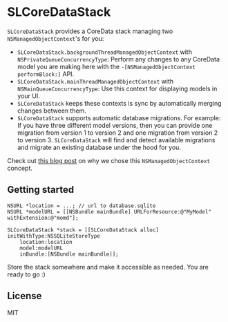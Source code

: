 # SLCoreDataStack

`SLCoreDataStack` provides a CoreData stack managing two `NSManagedObjectContext`'s for you:

* `SLCoreDataStack.backgroundThreadManagedObjectContext` with `NSPrivateQueueConcurrencyType`: Perform any changes to any CoreData model you are making here with the `-[NSManagedObjectContext performBlock:]` API.
* `SLCoreDataStack.mainThreadManagedObjectContext` with `NSMainQueueConcurrencyType`: Use this context for displaying models in your UI.
* `SLCoreDataStack` keeps these contexts is sync by automatically merging changes between them.
* `SLCoreDataStack` supports automatic database migrations. For example: If you have three different model versions, then you can provide one migration from version 1 to version 2 and one migration from version 2 to version 3. `SLCoreDataStack` will find and detect available migrations and migrate an existing database under the hood for you.

Check out [this blog post](http://floriankugler.com/blog/2013/4/29/concurrent-core-data-stack-performance-shootout) on why we chose this `NSManagedObjectContext` concept.

## Getting started

```objc
NSURL *location = ...; // url to database.sqlite
NSURL *modelURL = [[NSBundle mainBundle] URLForResource:@"MyModel" withExtension:@"momd"];

SLCoreDataStack *stack = [[SLCoreDataStack alloc] initWithType:NSSQLiteStoreType
    location:location
    model:modelURL
    inBundle:[NSBundle mainBundle]];
```

Store the stack somewhere and make it accessible as needed. You are ready to go :)

## License

MIT
